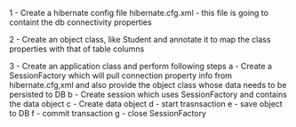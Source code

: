 1 - Create a hibernate config file
hibernate.cfg.xml - this file is going to containt the db connectivity properties

2 - Create an object class, like Student and annotate it to map the class properties with that of table columns

3 - Create an application class and perform following steps
	a - Create a SessionFactory which will pull connection property info from hibernate.cfg,xml and also provide the object class whose data needs to be persisted to DB
	b - Create session which uses SessionFactory and contains the data object
	c - Create data object
	d - start trasnsaction
	e - save object to DB
	f - commit transaction
	g - close SessionFactory
